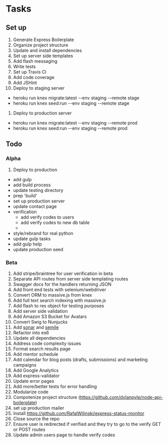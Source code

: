 # Tasks

## Set up

1. Generate Express Boilerplate
1. Organize project structure
1. Update and install dependencies
1. Set up server side templates
1. Add flash messaging
1. Write tests
1. Set up Travis CI
1. Add code coverage
1. Add JSHint
1. Deploy to staging server
  - heroku run knex migrate:latest --env staging --remote stage
  - heroku run knex seed:run --env staging --remote stage
1. Deploy to production server
  - heroku run knex migrate:latest --env staging --remote prod
  - heroku run knex seed:run --env staging --remote prod

## Todo

### Alpha

1. Deploy to production
  - add gulp
  - add build process
  - update testing directory
  - prep 'build'
  - set up production server
  - update contact page
  - verification
    - add verify codes to users
    - add verify codes to new db table
    -
  - style/rebrand for real python
  - update gulp tasks
  - add gulp help
  - update production seed

### Beta

1. Add stripe/braintree for user verification in beta
1. Separate API routes from server side templating routes
1. Swagger docs for the handlers returning JSON
1. Add front end tests with selenium/webdriver
1. Convert ORM to massive.js from knex
1. Add full text search indexing with massive.js
1. Add flash to res object for testing purposes
1. Add server side validation
1. Add Amazon S3 Bucket for Avatars
1. Convert Swig to Nunjucks
1. Add [sonar](http://xseignard.github.io/2013/04/25/quality-analysis-on-node.js-projects-with-mocha-istanbul-and-sonar/) and [semile](https://github.com/r-kan/semile)
1. Refactor into es6
1. Update all dependencies
1. Address code complexity issues
1. Format search results page
1. Add mentor schedule
1. Add calendar for blog posts (drafts, submissions) and marketing campaigns
1. Add Google Analytics
1. Add express-validator
1. Update error pages
1. Add more/better tests for error handling
1. Modularize code
1. Compotenize project structure (https://github.com/dylanpyle/node-api-boilerplate)
1. set up production mailer
1. Install https://github.com/RafalWilinski/express-status-monitor
1. Close source the repo
1. Ensure user is redirected if verified and they try to go to the verify GET or POST routes
1. Update admin users page to handle verify codes
